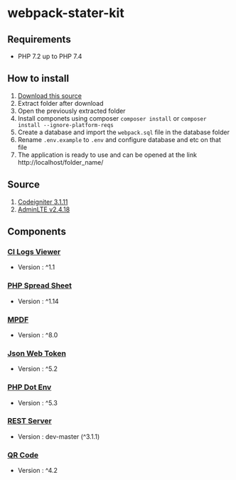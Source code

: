 # webpack-stater-kit

## Requirements
- PHP 7.2 up to PHP 7.4

## How to install
1. [Download this source]()
2. Extract folder after download
3. Open the previously extracted folder
4. Install componets using composer `composer install` or `composer install --ignore-platform-reqs`
5. Create a database and import the `webpack.sql` file in the database folder
6. Rename `.env.example` to `.env` and configure database and etc on that file
7. The application is ready to use and can be opened at the link http://localhost/folder_name/

## Source
1. [Codeigniter 3.1.11](codeigniter.com/userguide3/)
2. [AdminLTE v2.4.18](https://adminlte.io/themes/AdminLTE/documentation/index.html)

## Components
### [CI Logs Viewer](https://github.com/SeunMatt/codeigniter-log-viewer) 
- Version : ^1.1
### [PHP Spread Sheet](https://github.com/PHPOffice/PhpSpreadsheet)
- Version : ^1.14
### [MPDF](https://mpdf.github.io)
- Version : ^8.0
### [Json Web Token](https://github.com/firebase/php-jwt)
- Version : ^5.2
### [PHP Dot Env](https://github.com/vlucas/phpdotenv)
- Version : ^5.3
### [REST Server](https://github.com/chriskacerguis/codeigniter-restserver)
- Version : dev-master (^3.1.1)
### [QR Code](https://github.com/endroid/qr-code)
- Version : ^4.2
